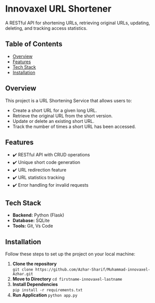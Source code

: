 # Innovaxel URL Shortener  

A RESTful API for shortening URLs, retrieving original URLs, updating, deleting, and tracking access statistics.  

## Table of Contents  
- [Overview](#overview)  
- [Features](#features)  
- [Tech Stack](#tech-stack)  
- [Installation](#installation)
## Overview  
This project is a URL Shortening Service that allows users to:  

- Create a short URL for a given long URL.  
- Retrieve the original URL from the short version.  
- Update or delete an existing short URL.  
- Track the number of times a short URL has been accessed.  

## Features  
- ✔️ RESTful API with CRUD operations  
- ✔️ Unique short code generation  
- ✔️ URL redirection feature  
- ✔️ URL statistics tracking  
- ✔️ Error handling for invalid requests  
 

## Tech Stack  
- **Backend:** Python (Flask)  
- **Database:** SQLite   
- **Tools:** Git, Vs Code 


## Installation  

Follow these steps to set up the project on your local machine:  

1. **Clone the repository**  
   ```git clone https://github.com/Azhar-Sharif/Muhammad-innovaxel-Azhar.git ```
2.  **Move to Directory**
   ```cd firstname-innovaxel-lastname```
3.  **Install Dependencies**  
   ```pip install -r requirements.txt```
4.  **Run Application**
    ```python app.py```
